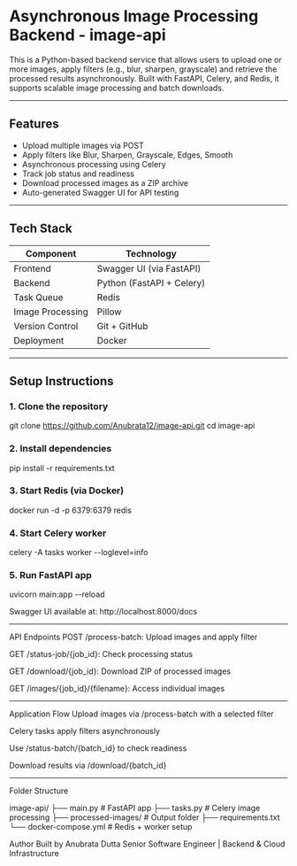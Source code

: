 # Asynchronous Image Processing Backend - image-api

This is a Python-based backend service that allows users to upload one or more images, apply filters (e.g., blur, sharpen, grayscale) and retrieve the processed results asynchronously. Built with FastAPI, Celery, and Redis, it supports scalable image processing and batch downloads.

---

## Features

- Upload multiple images via POST
- Apply filters like Blur, Sharpen, Grayscale, Edges, Smooth
- Asynchronous processing using Celery
- Track job status and readiness
- Download processed images as a ZIP archive
- Auto-generated Swagger UI for API testing

---

## Tech Stack

| Component        | Technology                           |
|------------------|--------------------------------------|
| Frontend         | Swagger UI (via FastAPI)             |
| Backend          | Python (FastAPI + Celery)            |
| Task Queue       | Redis                                |
| Image Processing | Pillow                               |
| Version Control  | Git + GitHub                         |
| Deployment       | Docker                               |

---

## Setup Instructions

### 1. Clone the repository

git clone https://github.com/Anubrata12/image-api.git
cd image-api

### 2. Install dependencies
pip install -r requirements.txt

### 3. Start Redis (via Docker)
docker run -d -p 6379:6379 redis

### 4. Start Celery worker
celery -A tasks worker --loglevel=info

### 5. Run FastAPI app
uvicorn main:app --reload

Swagger UI available at: http://localhost:8000/docs

---

API Endpoints
POST /process-batch: Upload images and apply filter

GET /status-job/{job_id}: Check processing status

GET /download/{job_id}: Download ZIP of processed images

GET /images/{job_id}/{filename}: Access individual images

---

Application Flow
Upload images via /process-batch with a selected filter

Celery tasks apply filters asynchronously

Use /status-batch/{batch_id} to check readiness

Download results via /download/{batch_id}

---

Folder Structure

image-api/
├── main.py              # FastAPI app
├── tasks.py             # Celery image processing
├── processed-images/    # Output folder
├── requirements.txt
└── docker-compose.yml   # Redis + worker setup

Author
Built by Anubrata Dutta Senior Software Engineer | Backend & Cloud Infrastructure


